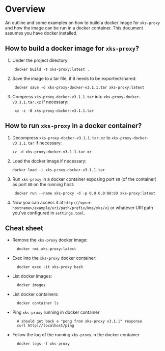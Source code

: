<!--
    Copyright Amazon.com, Inc. or its affiliates. All Rights Reserved.
    SPDX-License-Identifier: Apache-2.0
-->

# Overview

An outline and some examples on how to build a docker image for `xks-proxy` and how the image can be run in a docker container.  This document assumes you have docker installed.

## How to build a docker image for `xks-proxy`?

1. Under the project directory:

        docker build -t xks-proxy:latest .
1. Save the image to a tar file, if it needs to be exported/shared:

        docker save -o xks-proxy-docker-v3.1.1.tar xks-proxy:latest
1. Compress `xks-proxy-docker-v3.1.1.tar` into `xks-proxy-docker-v3.1.1.tar.xz` if necessary:

        xz -z -0 xks-proxy-docker-v3.1.1.tar

## How to run `xks-proxy` in a docker container?

1. Decompress `xks-proxy-docker-v3.1.1.tar.xz` to `xks-proxy-docker-v3.1.1.tar` if necessary:

       xz -d xks-proxy-docker-v3.1.1.tar.xz
1. Load the docker image if necessary:

       docker load -i xks-proxy-docker-v3.1.1.tar
1. Run `xks-proxy` in a docker container exposing port `80` (of the container) as port `80` on the running host:

        docker run --name xks-proxy -d -p 0.0.0.0:80:80 xks-proxy:latest
1. Now you can access it at
`http://<your hostname>/example/uri/path/prefix/kms/xks/v1`
or whatever URI path you've configured in `settings.toml`.

## Cheat sheet

* Remove the `xks-proxy` docker image:

        docker rmi xks-proxy:latest
* Exec into the `xks-proxy` docker container:

        docker exec -it xks-proxy bash
* List docker images:

        docker images
* List docker containers:

        docker container ls
* Ping `xks-proxy` running in docker container

        # should get back a "pong from xks-proxy v3.1.1" response
        curl http://localhost/ping
* Follow the log of the running `xks-proxy` in the docker container

        docker logs -f xks-proxy
